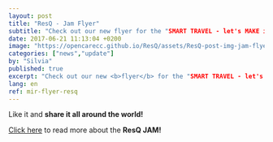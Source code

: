 ```yaml
---
layout: post
title: "ResQ - Jam Flyer"
subtitle: "Check out our new flyer for the "SMART TRAVEL - let's MAKE it together" JAM!"
date: 2017-06-21 11:13:04 +0200
image: "https://opencarecc.github.io/ResQ/assets/ResQ-post-img-jam-flyer.png"
categories: ["news","update"]
by: "Silvia"
published: true
excerpt: "Check out our new <b>flyer</b> for the "SMART TRAVEL - let's MAKE it together" JAM!"
lang: en
ref: mir-flyer-resq
---
```


Like it and <b>share it all around the world!</b>

[Click here](https://opencarecc.github.io/ResQ/blog/2017/06/22/resq-jam/) to read more about the <b>ResQ JAM!</b>

